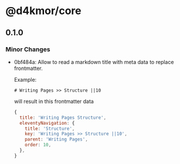 # @d4kmor/core

## 0.1.0
### Minor Changes

- 0bf484a: Allow to read a markdown title with meta data to replace frontmatter.
  
  Example:
  
  ```
  # Writing Pages >> Structure ||10
  ```
  
  will result in this frontmatter data
  
  ```js
  {
    title: 'Writing Pages Structure',
    eleventyNavigation: {
      title: 'Structure',
      key: 'Writing Pages >> Structure ||10',
      parent: 'Writing Pages',
      order: 10,
    },
  }
  ```
